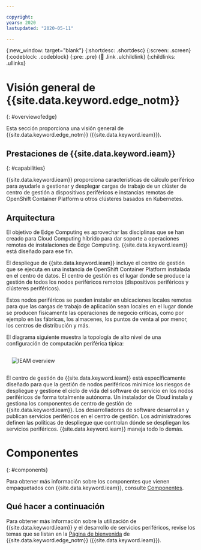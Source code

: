 ```yaml
---

copyright:
years: 2020
lastupdated: "2020-05-11"

---
```


{:new_window: target="blank"}
{:shortdesc: .shortdesc}
{:screen: .screen}
{:codeblock: .codeblock}
{:pre: .pre}
{:child: .link .ulchildlink}
{:childlinks: .ullinks}

# Visión general de {{site.data.keyword.edge_notm}}
{: #overviewofedge}

Esta sección proporciona una visión general de {{site.data.keyword.edge_notm}} ({{site.data.keyword.ieam}}).

## Prestaciones de {{site.data.keyword.ieam}}
{: #capabilities}

{{site.data.keyword.ieam}} proporciona características de cálculo periférico para ayudarle a gestionar y desplegar cargas de trabajo de un clúster de centro de gestión a dispositivos periféricos e instancias remotas de OpenShift Container Platform u otros clústeres basados en Kubernetes.

## Arquitectura

El objetivo de Edge Computing es aprovechar las disciplinas que se han creado para Cloud Computing híbrido para dar soporte a operaciones remotas de instalaciones de Edge Computing. {{site.data.keyword.ieam}} está diseñado para ese fin.

El despliegue de {{site.data.keyword.ieam}} incluye el centro de gestión que se ejecuta en una instancia de OpenShift Container Platform instalada en el centro de datos. El centro de gestión es el lugar donde se produce la gestión de todos los nodos periféricos remotos (dispositivos periféricos y clústeres periféricos).

Estos nodos periféricos se pueden instalar en ubicaciones locales remotas para que las cargas de trabajo de aplicación sean locales en el lugar donde se producen físicamente las operaciones de negocio críticas, como por ejemplo en las fábricas, los almacenes, los puntos de venta al por menor, los centros de distribución y más.

El diagrama siguiente muestra la topología de alto nivel de una configuración de computación periférica típica:

<img src="../OH/docs/images/edge/01_OH_overview.svg" style="margin: 3%" alt="IEAM overview">

El centro de gestión de {{site.data.keyword.ieam}} está específicamente diseñado para que la gestión de nodos periféricos minimice los riesgos de despliegue y gestione el ciclo de vida del software de servicio en los nodos periféricos de forma totalmente autónoma. Un instalador de Cloud instala y gestiona los componentes de centro de gestión de {{site.data.keyword.ieam}}. Los desarrolladores de software desarrollan y publican servicios periféricos en el centro de gestión. Los administradores definen las políticas de despliegue que controlan dónde se despliegan los servicios periféricos. {{site.data.keyword.ieam}} maneja todo lo demás.

# Componentes
{: #components}

Para obtener más información sobre los componentes que vienen empaquetados con {{site.data.keyword.ieam}}, consulte [Componentes](components.md).

## Qué hacer a continuación

Para obtener más información sobre la utilización de {{site.data.keyword.ieam}} y el desarrollo de servicios periféricos, revise los temas que se listan en la [Página de bienvenida](../kc_welcome_containers.html) de {{site.data.keyword.edge_notm}} ({{site.data.keyword.ieam}}).
